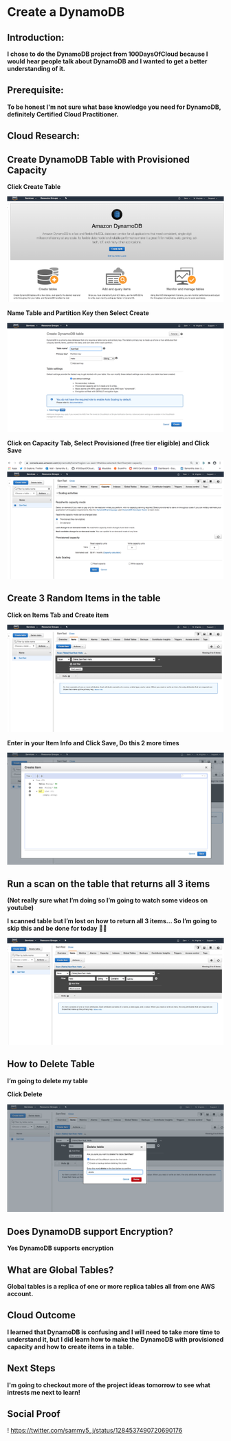 


# Create a DynamoDB

## Introduction:

**I chose to do the DynamoDB project from 100DaysOfCloud because I would hear people talk about DynamoDB and I wanted to get a better understanding of it.**

## Prerequisite:

**To be honest I'm not sure what base knowledge you need for DynamoDB, definitely Certified Cloud Practitioner.**

## Cloud Research:

## Create DynamoDB Table with Provisioned Capacity

**Click Create Table**

![](1-Click-Create-Table.png)

**Name Table and Partition Key then Select Create**

![](2-Name-table-and-hit-Create.png)

**Click on Capacity Tab, Select Provisioned (free tier eligible) and Click Save**

![](3-provisioned.png)


## Create 3 Random Items in the table

**Click on Items Tab and Create item**

![](4.png)

**Enter in your Item Info and Click Save, Do this 2 more times**

![](5.png)

## Run a scan on the table that returns all 3 items

**(Not really sure what I’m doing so I’m going to watch some videos on youtube)**

**I scanned table but I’m lost on how to return all 3 items... So I’m going to skip this and be done for today** 🤷‍♀️ 

![](6.png) 

## How to Delete Table 

**I’m going to delete my table**

**Click Delete**

![](7.png)

## Does DynamoDB support Encryption?

**Yes DynamoDB supports encryption**

## What are Global Tables?

**Global tables is a replica of one or more replica tables all from one AWS account.**

## Cloud Outcome

**I learned that DynamoDB is confusing and I will need to take more time to understand it, but I did learn how to make the DynamoDB with provisioned capacity and how to create items in a table.**

## Next Steps

**I'm going to checkout more of the project ideas tomorrow to see what intrests me next to learn!**

## Social Proof

! https://twitter.com/sammy5_j/status/1284537490720690176








